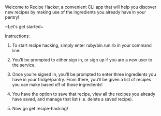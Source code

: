 Welcome to Recipe Hacker, a convenient CLI app that will help you discover new recipes by making use of the ingredients you already have in your pantry!

~Let's get started~

Instructions:

1. To start recipe hacking, simply enter ruby/bin.run.rb in your command line.

2. You'll be prompted to either sign in, or sign up if you are a new user to the service.

3. Once you're signed in, you'll be prompted to enter three ingredients you have in your fridge/pantry. From there, you'll be given a list of recipes you can make based off of those ingredients!

4. You have the option to save that recipe, view all the recipes you already have saved, and manage that list (i.e. delete a saved recipe).

5. Now go get recipe-hacking!

